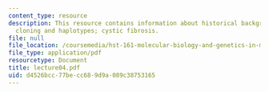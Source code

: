 ```yaml
---
content_type: resource
description: This resource contains information about historical background positional
  cloning and haplotypes; cystic fibrosis.
file: null
file_location: /coursemedia/hst-161-molecular-biology-and-genetics-in-modern-medicine-fall-2007/d4526bcc77becc689d9a089c38753165_lecture04.pdf
file_type: application/pdf
resourcetype: Document
title: lecture04.pdf
uid: d4526bcc-77be-cc68-9d9a-089c38753165
---
```

